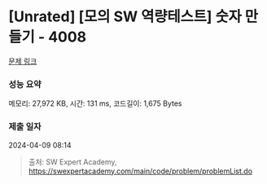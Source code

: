# [Unrated] [모의 SW 역량테스트] 숫자 만들기 - 4008 

[문제 링크](https://swexpertacademy.com/main/code/problem/problemDetail.do?contestProbId=AWIeRZV6kBUDFAVH) 

### 성능 요약

메모리: 27,972 KB, 시간: 131 ms, 코드길이: 1,675 Bytes

### 제출 일자

2024-04-09 08:14



> 출처: SW Expert Academy, https://swexpertacademy.com/main/code/problem/problemList.do